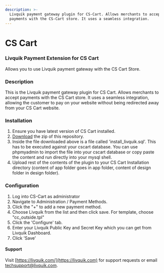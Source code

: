 ```yaml
---
description: >-
  Livquik payment gateway plugin for CS-Cart. Allows merchants to accept
  payments with the CS-Cart store. It uses a seamless integration.
---
```


# CS Cart

### Livquik Payment Extension for CS Cart

Allows you to use Livquik payment gateway with the CS Cart Store.

### Description

​This is the Livquik payment gateway plugin for CS Cart. Allows merchants to accept payments with the CS Cart store. It uses a seamless integration, allowing the customer to pay on your website without being redirected away from your CS Cart website.

### Installation

1. Ensure you have latest version of CS Cart installed.
2. [Download](https://livquik-assets.s3.ap-south-1.amazonaws.com/Plugins/livquik-cscart.zip) the zip of this repository.
3. Inside the file downloaded above is a file called 'install\_livquik.sql'. This has to be executed against your cscart database. You can use phpmyadmin to import the file into your cscart database or copy paste the content and run directly into your mysql shell.
4. Upload rest of the contents of the plugin to your CS Cart Installation directory (content of app folder goes in app folder, content of design folder in design folder).

### Configuration

1. Log into CS-Cart as administrator&#x20;
2. Navigate to Administration / Payment Methods.
3. Click the "+" to add a new payment method.
4. Choose Livquik from the list and then click save. For template, choose "cc\_outside.tpl"
5. Click the 'Configure' tab.
6. Enter your Livquik Public Key and Secret Key which you can get from Livquik Dashboard.
7. Click 'Save'

#### Support

Visit [https://livquik.com/](https://livquik.com)  for support requests or email techsupport@livquik.com.

